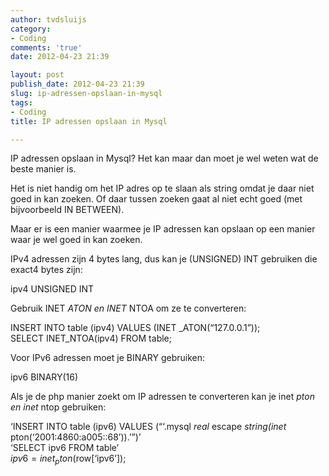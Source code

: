 ```yaml
---
author: tvdsluijs
category:
- Coding
comments: 'true'
date: 2012-04-23 21:39

layout: post
publish_date: 2012-04-23 21:39
slug: ip-adressen-opslaan-in-mysql
tags:
- Coding
title: IP adressen opslaan in Mysql

---
```

IP adressen opslaan in Mysql? Het kan maar dan moet je wel weten wat de beste
manier is.  
  
Het is niet handig om het IP adres op te slaan als string omdat je daar niet
goed in kan zoeken. Of daar tussen zoeken gaat al niet echt goed (met
bijvoorbeeld IN BETWEEN).  
  
Maar er is een manier waarmee je IP adressen kan opslaan op een manier waar je
wel goed in kan zoeken.  
  
IPv4 adressen zijn 4 bytes lang, dus kan je (UNSIGNED) INT gebruiken die
exact4 bytes zijn:  
  
ipv4 UNSIGNED INT  
  
Gebruik INET _ATON en INET_ NTOA om ze te converteren:  
  
INSERT INTO table (ipv4) VALUES (INET _ATON(“127.0.0.1”));  
SELECT INET_NTOA(ipv4) FROM table;  
  
Voor IPv6 adressen moet je BINARY gebruiken:  
  
ipv6 BINARY(16)  
  
Als je de php manier zoekt om IP adressen te converteren kan je inet _pton en
inet_ ntop gebruiken:  
  
‘INSERT INTO table (ipv6) VALUES (“‘.mysql _real_ escape _string(inet_
pton(‘2001:4860:a005::68’)).’”)’  
‘SELECT ipv6 FROM table’  
$ipv6 = inet_pton($row[‘ipv6’]);


